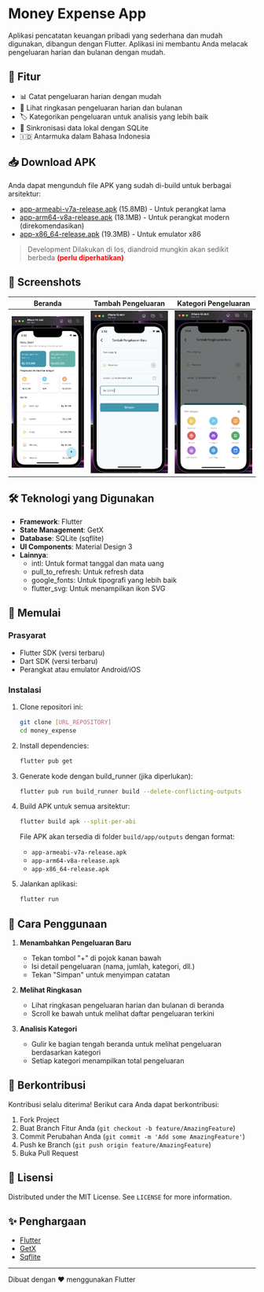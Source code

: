 # Money Expense App

Aplikasi pencatatan keuangan pribadi yang sederhana dan mudah digunakan, dibangun dengan Flutter. Aplikasi ini membantu Anda melacak pengeluaran harian dan bulanan dengan mudah.

## 🚀 Fitur

- 📊 Catat pengeluaran harian dengan mudah
- 📅 Lihat ringkasan pengeluaran harian dan bulanan
- 🏷️ Kategorikan pengeluaran untuk analisis yang lebih baik
- 🔄 Sinkronisasi data lokal dengan SQLite
- 🇮🇩 Antarmuka dalam Bahasa Indonesia

## 📥 Download APK

Anda dapat mengunduh file APK yang sudah di-build untuk berbagai arsitektur:

- [app-armeabi-v7a-release.apk](https://github.com/pareraamas/money_expanse/raw/main/build/app/outputs/flutter-apk/app-armeabi-v7a-release.apk) (15.8MB) - Untuk perangkat lama
- [app-arm64-v8a-release.apk](https://github.com/pareraamas/money_expanse/raw/main/build/app/outputs/flutter-apk/app-arm64-v8a-release.apk) (18.1MB) - Untuk perangkat modern (direkomendasikan)
- [app-x86_64-release.apk](https://github.com/pareraamas/money_expanse/raw/main/build/app/outputs/flutter-apk/app-x86_64-release.apk) (19.3MB) - Untuk emulator x86

>Development Dilakukan di Ios, diandroid mungkin akan sedikit berbeda <span style="color: red;">**(perlu diperhatikan)**</span>

## 📱 Screenshots

| Beranda | Tambah Pengeluaran | Kategori Pengeluaran |
|---------|-------------------|----------------------|
| <img src="screenshoot/Jepretan Layar 2025-09-12 pukul 14.50.30.png" width="200"> | <img src="screenshoot/Jepretan Layar 2025-09-12 pukul 14.52.21.png" width="200"> | <img src="screenshoot/Jepretan Layar 2025-09-12 pukul 14.54.15.png" width="200"> |

## 🛠️ Teknologi yang Digunakan

- **Framework**: Flutter
- **State Management**: GetX
- **Database**: SQLite (sqflite)
- **UI Components**: Material Design 3
- **Lainnya**:
  - intl: Untuk format tanggal dan mata uang
  - pull_to_refresh: Untuk refresh data
  - google_fonts: Untuk tipografi yang lebih baik
  - flutter_svg: Untuk menampilkan ikon SVG

## 🚀 Memulai

### Prasyarat

- Flutter SDK (versi terbaru)
- Dart SDK (versi terbaru)
- Perangkat atau emulator Android/iOS

### Instalasi

1. Clone repositori ini:
   ```bash
   git clone [URL_REPOSITORY]
   cd money_expense
   ```

2. Install dependencies:
   ```bash
   flutter pub get
   ```

3. Generate kode dengan build_runner (jika diperlukan):
   ```bash
   flutter pub run build_runner build --delete-conflicting-outputs
   ```

4. Build APK untuk semua arsitektur:
   ```bash
   flutter build apk --split-per-abi 
   ```
   
   File APK akan tersedia di folder `build/app/outputs` dengan format:
   - `app-armeabi-v7a-release.apk`
   - `app-arm64-v8a-release.apk`
   - `app-x86_64-release.apk`

3. Jalankan aplikasi:
   ```bash
   flutter run
   ```

## 📝 Cara Penggunaan

1. **Menambahkan Pengeluaran Baru**
   - Tekan tombol "+" di pojok kanan bawah
   - Isi detail pengeluaran (nama, jumlah, kategori, dll.)
   - Tekan "Simpan" untuk menyimpan catatan

2. **Melihat Ringkasan**
   - Lihat ringkasan pengeluaran harian dan bulanan di beranda
   - Scroll ke bawah untuk melihat daftar pengeluaran terkini

3. **Analisis Kategori**
   - Gulir ke bagian tengah beranda untuk melihat pengeluaran berdasarkan kategori
   - Setiap kategori menampilkan total pengeluaran

## 🤝 Berkontribusi

Kontribusi selalu diterima! Berikut cara Anda dapat berkontribusi:

1. Fork Project
2. Buat Branch Fitur Anda (`git checkout -b feature/AmazingFeature`)
3. Commit Perubahan Anda (`git commit -m 'Add some AmazingFeature'`)
4. Push ke Branch (`git push origin feature/AmazingFeature`)
5. Buka Pull Request

## 📄 Lisensi

Distributed under the MIT License. See `LICENSE` for more information.

## ✨ Penghargaan

- [Flutter](https://flutter.dev/)
- [GetX](https://pub.dev/packages/get)
- [Sqflite](https://pub.dev/packages/sqflite)

---

Dibuat dengan ❤️ menggunakan Flutter
